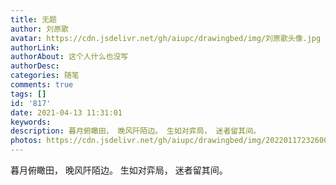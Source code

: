 ```yaml
---
title: 无题
author: 刘原歌
avatar: https://cdn.jsdelivr.net/gh/aiupc/drawingbed/img/刘原歌头像.jpg
authorLink: 
authorAbout: 这个人什么也没写
authorDesc: 
categories: 随笔
comments: true
tags: []
id: '817'
date: 2021-04-13 11:31:01
keywords:
description: 暮月俯瞰田， 晚风阡陌边。 生如对弈局， 迷者留其间。
photos: https://cdn.jsdelivr.net/gh/aiupc/drawingbed/img/20220117232600.png
---
```


暮月俯瞰田， 晚风阡陌边。 生如对弈局， 迷者留其间。